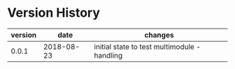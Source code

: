 # Version History     
| version | date       | changes
| ------- | ---------- | --------------------------------
| 0.0.1   | 2018-08-23 | initial state to test multimodule - handling
